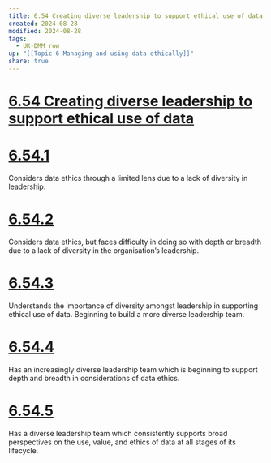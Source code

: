 ```yaml
---
title: 6.54 Creating diverse leadership to support ethical use of data
created: 2024-08-28
modified: 2024-08-28
tags:
  - UK-DMM_row
up: "[[Topic 6 Managing and using data ethically]]"
share: true
---
```

# [6.54 Creating diverse leadership to support ethical use of data](6.54%20Creating%20diverse%20leadership%20to%20support%20ethical%20use%20of%20data.md)
# [6.54.1](6.54.1.md)

Considers data ethics through a limited lens due to a lack of diversity in leadership.

# [6.54.2](6.54.2.md)

Considers data ethics, but faces difficulty in doing so with depth or breadth due to a lack of diversity in the organisation’s leadership.

# [6.54.3](6.54.3.md)

Understands the importance of diversity amongst leadership in supporting ethical use of data. Beginning to build a more diverse leadership team.

# [6.54.4](6.54.4.md)

Has an increasingly diverse leadership team which is beginning to support depth and breadth in considerations of data ethics.

# [6.54.5](6.54.5.md)

Has a diverse leadership team which consistently supports broad perspectives on the use, value, and ethics of data at all stages of its lifecycle.
